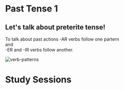 #  Past Tense 1

## Let's talk about preterite tense! 

To talk about past actions 
-AR verbs follow one partern<br>
and <br>
-ER and -IR verbs follow another. <br>

![verb-patterns](https://github.com/EO4wellness/T-I-L/blob/main/polyglot/espa%C3%B1ol/images/past-tense-1.png)

# Study Sessions 
